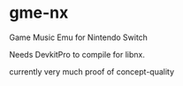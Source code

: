 # gme-nx
Game Music Emu for Nintendo Switch

Needs DevkitPro to compile for libnx.

currently very much proof of concept-quality
